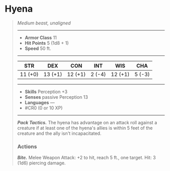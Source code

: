 # Hyena
>*Medium beast, unaligned*
>___
>- **Armor Class** 11
>- **Hit Points** 5 (1d8 + 1)
>- **Speed** 50 ft.
>___
>|STR|DEX|CON|INT|WIS|CHA|
>|:---:|:---:|:---:|:---:|:---:|:---:|
>|11 (+0)|13 (+1)|12 (+1)|2 (-4)|12 (+1)|5 (-3)|
>___
>- **Skills** Perception +3
>- **Senses** passive Perception 13
>- **Languages** —
>- #CR0 (0 or 10 XP)
>___
>***Pack Tactics.*** The hyena has advantage on an attack roll against a creature if at least one of the hyena's allies is within 5 feet of the creature and the ally isn't incapacitated.  
>
>### Actions
>***Bite.*** Melee Weapon Attack: +2 to hit, reach 5 ft., one target. Hit: 3 (1d6) piercing damage.